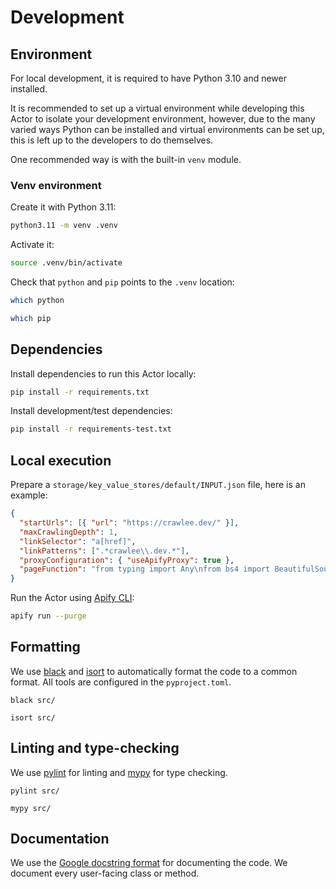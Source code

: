 # Development

## Environment

For local development, it is required to have Python 3.10 and newer installed.

It is recommended to set up a virtual environment while developing this Actor to isolate your development environment, however, due to the many varied ways Python can be installed and virtual environments can be set up, this is left up to the developers to do themselves.

One recommended way is with the built-in `venv` module.

### Venv environment

Create it with Python 3.11:

```bash
python3.11 -m venv .venv
```

Activate it:

```bash
source .venv/bin/activate
```

Check that `python` and `pip` points to the `.venv` location:

```bash
which python
```

```bash
which pip
```

## Dependencies

Install dependencies to run this Actor locally:

```bash
pip install -r requirements.txt
```

Install development/test dependencies:

```bash
pip install -r requirements-test.txt
```

## Local execution

Prepare a `storage/key_value_stores/default/INPUT.json` file, here is an example:

```json
{
  "startUrls": [{ "url": "https://crawlee.dev/" }],
  "maxCrawlingDepth": 1,
  "linkSelector": "a[href]",
  "linkPatterns": [".*crawlee\\.dev.*"],
  "proxyConfiguration": { "useApifyProxy": true },
  "pageFunction": "from typing import Any\nfrom bs4 import BeautifulSoup\n\n\ndef page_function(context: Context) -> Any:\n    soup = BeautifulSoup(context.response.content, \"html.parser\")\n    url = context.request[\"url\"]\n    title = soup.title.string if soup.title else None\n    return {\"url\": url, \"title\": title}\n"
}
```

Run the Actor using [Apify CLI](https://docs.apify.com/cli/):

```bash
apify run --purge
```

<!-- Todo: In Apify CLI v3 is --purge option by default -->

## Formatting

We use [black](https://pypi.org/project/black/) and [isort](https://pypi.org/project/isort/) to automatically format the code to a common format. All tools are configured in the `pyproject.toml`.

```
black src/
```

```
isort src/
```

## Linting and type-checking

We use [pylint](https://pypi.org/project/pylint/) for linting and [mypy](https://pypi.org/project/mypy/) for type checking.

```
pylint src/
```

```
mypy src/
```

## Documentation

We use the [Google docstring format](https://sphinxcontrib-napoleon.readthedocs.io/en/latest/example_google.html) for documenting the code. We document every user-facing class or method.
